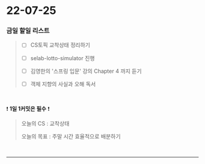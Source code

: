 # 22-07-25
### 금일 할일 리스트

> - [ ] CS토픽 교착상태 정리하기
>
> - [ ] selab-lotto-simulator 진행
> 
> - [ ] 김영한의 '스프링 입문' 강의 Chapter 4 까지 듣기
> 
> - [ ] 객체 지향의 사실과 오해 독서
<br/>

❗ **1일 1커밋은 필수** ❗
> 오늘의 CS : 교착상태
>
> 오늘의 목표 :  주말 시간 효율적으로 배분하기
<br/>

------------